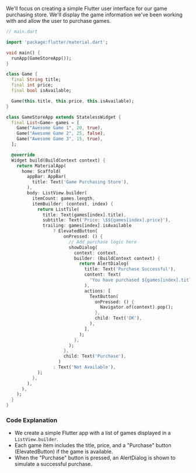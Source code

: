 We'll focus on creating a simple Flutter user interface for our game purchasing store. We'll display the game information we've been working with and allow the user to purchase games.
```dart
// main.dart

import 'package:flutter/material.dart';

void main() {
  runApp(GameStoreApp());
}

class Game {
  final String title;
  final int price;
  final bool isAvailable;

  Game(this.title, this.price, this.isAvailable);
}

class GameStoreApp extends StatelessWidget {
  final List<Game> games = [
    Game("Awesome Game 1", 20, true),
    Game("Awesome Game 2", 25, false),
    Game("Awesome Game 3", 15, true),
  ];

  @override
  Widget build(BuildContext context) {
    return MaterialApp(
      home: Scaffold(
        appBar: AppBar(
          title: Text('Game Purchasing Store'),
        ),
        body: ListView.builder(
          itemCount: games.length,
          itemBuilder: (context, index) {
            return ListTile(
              title: Text(games[index].title),
              subtitle: Text('Price: \$${games[index].price}'),
              trailing: games[index].isAvailable
                  ? ElevatedButton(
                      onPressed: () {
                        // Add purchase logic here
                        showDialog(
                          context: context,
                          builder: (BuildContext context) {
                            return AlertDialog(
                              title: Text('Purchase Successful'),
                              content: Text(
                                'You have purchased ${games[index].title}',
                              ),
                              actions: [
                                TextButton(
                                  onPressed: () {
                                    Navigator.of(context).pop();
                                  },
                                  child: Text('OK'),
                                ),
                              ],
                            );
                          },
                        );
                      },
                      child: Text('Purchase'),
                    )
                  : Text('Not Available'),
            );
          },
        ),
      ),
    );
  }
}
```
### Code Explanation
- We create a simple Flutter app with a list of games displayed in a `ListView.builder`.
- Each game item includes the title, price, and a "Purchase" button (ElevatedButton) if the game is available.
- When the "Purchase" button is pressed, an AlertDialog is shown to simulate a successful purchase.